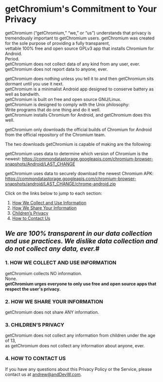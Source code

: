 # getChromium's Commitment to Your Privacy

getChromium (“getChromium,” “we,” or “us”) understands that privacy is tremendously important to getChromium users.
getChromium was created for the sole purpose of providing a fully transparent,   
vettable 100% free and open source GPLv3 app that installs Chromium for Android.  
Period.  
getChromium does not collect data of any kind from any user, ever.  
getChromium does not report data to anyone, ever.  


getChromium does nothing unless you tell it to and then getChromium sits dormant until you use it next.  
getChromium is a minimalist Android app designed to conserve battery as well as bandwith.  
getChromium is built on free and open source GNU/Linux.  
getChromium is designed to comply with the Unix philosophy:  
Write programs that do one thing and do it well.  
getChromium installs Chromium for Android, and getChromium does this well.  

getChromium only downloads the official builds of Chromium for Android from the official 
repository of the Chromium team.

The two downloads getChromium is capable of making are the following:  

getChromium uses data to determine which version of Chromium is the newest:
https://commondatastorage.googleapis.com/chromium-browser-snapshots/Android/LAST_CHANGE

getChromium uses data to securely download the newest Chromium APK:
https://commondatastorage.googleapis.com/chromium-browser-snapshots/android/LAST_CHANGE/chrome-android.zip


Click on the links below to jump to each section:

1.  [How We Collect and Use Information](#1-how-we-collect-and-use-information)
2.  [How We Share Your Information](#2-how-we-share-your-information)
3.  [Children’s Privacy](#3-childrens-privacy)
4.  [How to Contact Us](#4-how-to-contact-us)

## _We are 100% transparent in our data collection and use practices.   We dislike data collection and do not collect any data, ever._#

### 1. HOW WE COLLECT AND USE INFORMATION

getChromium collects NO information.  
None.  
**getChromium urges everyone to only use free and open source apps that respect the user's privacy.**

### 2. HOW WE SHARE YOUR INFORMATION

getChromium does not share ANY information. 

### 3. CHILDREN’S PRIVACY

getChromium does not collect any information from children under the age of 13,   
as getChromium does not collect any information about anyone, ever.

### 4. HOW TO CONTACT US

If you have any questions about this Privacy Policy or the Service, please contact us at [andrew@andDevW.com]( mailto:andrew@andDevW.com).
